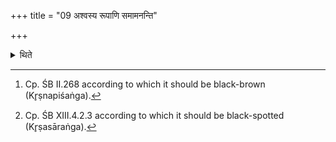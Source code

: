 +++
title = "09 अश्वस्य रूपाणि समामनन्ति"

+++

<details><summary>थिते</summary>

9. The sacred texts say about the appearances of the horse (that it should be) black or white or brown[^1] or spotted,[^2] or red brown.  

[^1]: Cp. ŚB II.268 according to which it should be black-brown (Kr̥ṣnapiśaṅga).  

[^2]: Cp. ŚB XIII.4.2.3 according to which it should be black-spotted (Kr̥ṣasāraṅga).  
</details>
